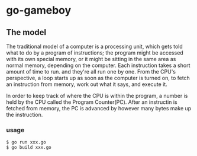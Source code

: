 # go-gameboy

## The model
The traditional model of a computer is a processing unit, which gets told what to do by a program of 
instructions; the program might be accessed with its own special memory, or it might be sitting in the same
area as normal memory, depending on the computer. Each instruction takes a short amount of time to run.
and they're all run one by one. From the CPU's perspective, a loop starts up as soon as the computer is
turned on, to fetch an instruction from memory, work out what it says, and execute it.

In order to keep track of where the CPU is within the program, a number is held by the CPU called the Program
Counter(PC). After an instructin is fetched from memory, the PC is advanced by however many bytes make up the 
instruction.

### usage
```
$ go run xxx.go
$ go build xxx.go
```




